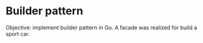 # Builder pattern
Objective: implement builder pattern in Go.
A facade was realized for build a sport car.
